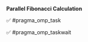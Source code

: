 **Parallel Fibonacci Calculation**

:white_check_mark: #pragma_omp_task

:white_check_mark: #pragma_omp_taskwait
